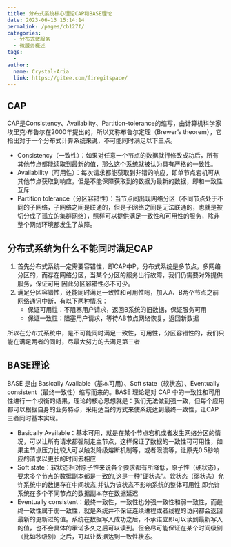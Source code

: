 ```yaml
---
title: 分布式系统核心理论CAP和BASE理论
date: 2023-06-13 15:14:14
permalink: /pages/cb127f/
categories:
  - 分布式微服务
  - 微服务概述
tags:
  - 
author: 
  name: Crystal-Aria
  link: https://gitee.com/firegitspace/
---
```


## CAP
CAP是Consistency、Availablity、Partition-tolerance的缩写，由计算机科学家埃里克·布鲁尔在2000年提出的，所以又称布鲁尔定理（Brewer’s theorem），它指出对于一个分布式计算系统来说，不可能同时满足以下三点。

- Consistency（一致性）：如果对任意一个节点的数据就行修改成功后，所有其他节点都能读取到最新的值，那么这个系统就被认为具有严格的一致性。
- Availability（可用性）：每次请求都能获取到非错的响应，即单节点宕机可从其他节点获取到响应，但是不能保障获取到的数据为最新的数据，即和一致性互斥
- Partition tolerance（分区容错性）：当节点间出现网络分区（不同节点处于不同的子网络，子网络之间是联通的，但是子网络之间是无法联通的，也就是被切分成了孤立的集群网络），照样可以提供满足一致性和可用性的服务，除非整个网络环境都发生了故障。

## 分布式系统为什么不能同时满足CAP

1. 首先分布式系统一定需要容错性，即CAP中P，分布式系统是多节点，多网络分区的，而存在网络分区，当某个分区的服务出行故障，我们仍需要对外提供服务，保证可用
因此分区容错性必不可少。
2. 满足分区容错性，还能同时满足一致性和可用性吗，加入A、B两个节点之前网络通讯中断，有以下两种情况：
   - 保证可用性：不阻塞用户请求，返回B系统的旧数据，保证服务可用
   - 保证一致性：阻塞用户请求，等待AB节点网络恢复，返回新数据

所以在分布式系统中，是不可能同时满足一致性，可用性，分区容错性的，我们只能在满足两者的同时，尽最大努力的去满足第三者

## BASE理论

BASE 是由 Basically Available（基本可用）、Soft state（软状态）、Eventually consistent（最终一致性）缩写而来的。BASE 理论是对 CAP 中的一致性和可用性进行一个权衡的结果，理论的核心思想就是：我们无法做到强一致，但每个应用都可以根据自身的业务特点，采用适当的方式来使系统达到最终一致性，让CAP三者同时基本实现。

- Basically Available：基本可用，就是在某个节点宕机或者发生网络分区的情况，可以让所有请求都强制走主节点，这样保证了数据的一致性可可用性，如果主节点压力比较大可以触发降级熔断机制等，或者限流等，让原先0.5秒响应的请求以更长的时间去相应
- Soft state：软状态相对原子性来说各个要求都有所降低，原子性（硬状态），要求多个节点的数据副本都是一致的,这是一种"硬状态"。软状态（弱状态）允许系统中的数据存在中间状态,并认为该状态不影响系统的整体可用性,即允许系统在多个不同节点的数据副本存在数据延迟
- Eventually consistent：最终一致性，一致性也分强一致性和弱一致性，而最终一致性属于弱一致性，就是系统并不保证连续进程或者线程的访问都会返回最新的更新过的值。系统在数据写入成功之后，不承诺立即可以读到最新写入的值，也不会具体的承诺多久之后可以读到。但会尽可能保证在某个时间级别（比如秒级别）之后，可以让数据达到一致性状态。

